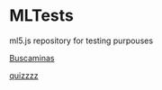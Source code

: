 # MLTests
ml5.js repository for testing purpouses

[Buscaminas](/minesweeper/index.html)

[quizzzz](/quizzzz/index.html)
